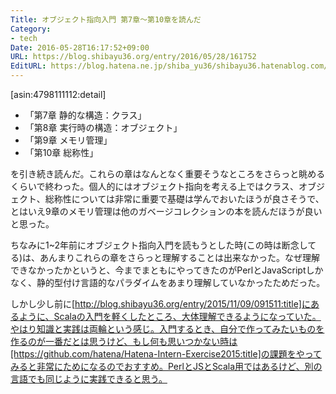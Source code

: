 ```yaml
---
Title: オブジェクト指向入門 第7章〜第10章を読んだ
Category:
- tech
Date: 2016-05-28T16:17:52+09:00
URL: https://blog.shibayu36.org/entry/2016/05/28/161752
EditURL: https://blog.hatena.ne.jp/shiba_yu36/shibayu36.hatenablog.com/atom/entry/6653812171398573456
---
```


[asin:4798111112:detail]

- 「第7章 静的な構造：クラス」
- 「第8章 実行時の構造：オブジェクト」
- 「第9章 メモリ管理」
- 「第10章 総称性」

を引き続き読んだ。これらの章はなんとなく重要そうなところをさらっと眺めるくらいで終わった。個人的にはオブジェクト指向を考える上ではクラス、オブジェクト、総称性については非常に重要で基礎は学んでおいたほうが良さそうで、とはいえ9章のメモリ管理は他のガベージコレクションの本を読んだほうが良いと思った。

ちなみに1~2年前にオブジェクト指向入門を読もうとした時(この時は断念してる)は、あんまりこれらの章をさらっと理解することは出来なかった。なぜ理解できなかったかというと、今までまともにやってきたのがPerlとJavaScriptしかなく、静的型付け言語的なパラダイムをあまり理解していなかったためだった。

しかし少し前に[http://blog.shibayu36.org/entry/2015/11/09/091511:title]にあるように、Scalaの入門を軽くしたところ、大体理解できるようになっていた。やはり知識と実践は両輪という感じ。入門するとき、自分で作ってみたいものを作るのが一番だとは思うけど、もし何も思いつかない時は[https://github.com/hatena/Hatena-Intern-Exercise2015:title]の課題をやってみると非常にためになるのでおすすめ。PerlとJSとScala用ではあるけど、別の言語でも同じように実践できると思う。

